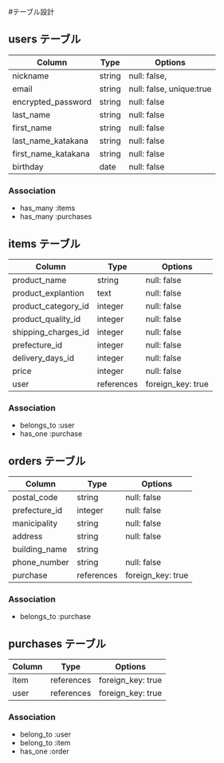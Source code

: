 #テーブル設計

## users テーブル

| Column                | Type   | Options                  |
| --------------------- | ------ | ------------------------ |
| nickname              | string | null: false,             |
| email                 | string | null: false, unique:true |
| encrypted_password    | string | null: false              |
| last_name             | string | null: false              |
| first_name            | string | null: false              |
| last_name_katakana    | string | null: false              |
| first_name_katakana   | string | null: false              |
| birthday              | date   | null: false              |


### Association

- has_many :items
- has_many :purchases

## items テーブル

| Column               | Type      | Options           |
| -------------------  | --------- | ----------------  |
| product_name         | string    | null: false       |
| product_explantion   | text      | null: false       |
| product_category_id  | integer   | null: false       |
| product_quality_id   | integer   | null: false       |
| shipping_charges_id  | integer   | null: false       |
| prefecture_id        | integer   | null: false       |
| delivery_days_id     | integer   | null: false       |
| price                | integer   | null: false       |
| user                 | references| foreign_key: true |


### Association

- belongs_to :user
- has_one :purchase


## orders テーブル

| Column                  | Type      | Options           |
| ----------------------  | --------- | ----------------  |
| postal_code             | string    | null: false       |
| prefecture_id           | integer   | null: false       |
| manicipality            | string    | null: false       |
| address                 | string    | null: false       |
| building_name           | string    |                   |
| phone_number            | string    | null: false       |
| purchase                | references| foreign_key: true |


### Association

- belongs_to :purchase


## purchases テーブル

| Column | Type      | Options           |
| -----  | --------- | ----------------  |
| item   | references| foreign_key: true |
| user   | references| foreign_key: true |


### Association

- belong_to :user
- belong_to :item
- has_one :order